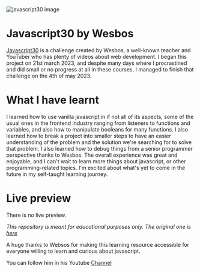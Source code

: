 <img src="https://camo.githubusercontent.com/07ca65497065dd926bd889c53b7b7652f8ef3cbc4320739cf7ebed3c4d34cb2d/68747470733a2f2f6a61766173637269707433302e636f6d2f696d616765732f4a53332d736f6369616c2d73686172652e706e67" alt="javascript30 image">

# Javascript30 by Wesbos

[Javascript30](https://javascript30.com/) is a challenge created by Wesbos,
a well-known teacher and YouTuber who has plenty of videos about web development.
I began this project on 21st march 2023, and despite many days where
I procrastined and did small or no progress at all in these courses, I managed
to finish that challenge on the 4th of may 2023.

# What I have learnt
I learned how to use vanilla javascript in if not all of its aspects, some of
the usual ones in the frontend industry ranging from listeners to functions
and variables, and also how to manipulate booleans for many functions.
I also learned how to break a project into smaller steps to have an easier
understanding of the problem and the solution we're searching for to solve
that problem. I also learned how to debug things from a senior programmer
perspective thanks to Wesbos.
The overall experience was great and enjoyable, and I can't wait to learn
more things about javascript, or other programming-related topics. I'm excited
about what's yet to come in the future in my self-taught learning journey.

# Live preview
There is no live preview.

*This repository is meant for educational purposes only. The original one
is [here](https://github.com/wesbos/JavaScript30/)*


A huge thanks to Websos for making this learning resource accessible for
everyone willing to learn and curious about javascript.

You can follow him in his Youtube [Channel](https://www.youtube.com/@WesBos)
